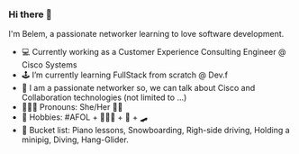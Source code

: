 ### Hi there 👋

I'm Belem, a passionate networker learning to love software development.

- 💻 Currently working as a Customer Experience Consulting Engineer @ Cisco Systems
- 🕹 I’m currently learning FullStack from scratch @ Dev.f
- 💬 I am a passionate networker so, we can talk about Cisco and Collaboration technologies (not limited to ...)
- 🙋🏻‍♀️ Pronouns: She/Her 🏳️‍🌈
- 🧨 Hobbies: #AFOL + 🐶🐶🐱 + 📱 + 🛹  
- 🚀 Bucket list: Piano lessons, Snowboarding, Righ-side driving, Holding a minipig, Diving, Hang-Glider.
